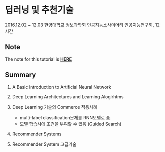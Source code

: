 # 딥러닝 및 추천기술

2016.12.02 ~ 12.03
한양대학교
정보과학회 인공지능소사이어티 인공지능연구회, 12시간

## Note
The note for this tutorial is [**HERE**](https://1drv.ms/w/s!AllPqyV9kKUrgmkUHCLIzElRnEg-)

## Summary

1. A Basic Introduction to Artificial Neural Network
2. Deep Learning Architectures and Learning Alogirhtms
3. Deep Learning 기술의 Commerce 적용사례
   * multi-label classification문제를 RNN모델로 품
   * 모델 학습시에 조건을 부여할 수 있음 (Guided Search)

4. Recommender Systems
5. Recommender System 고급기술

